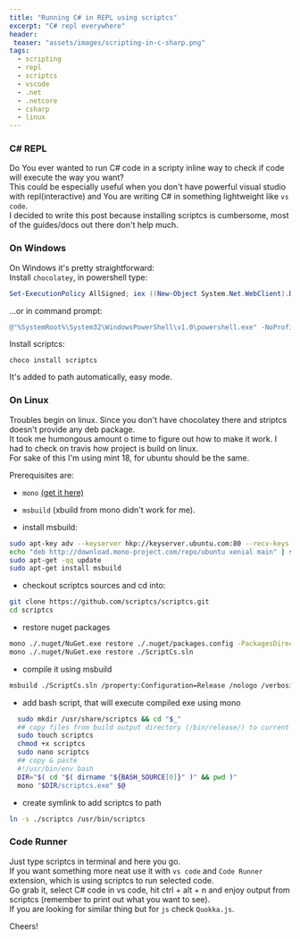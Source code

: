 ```yaml
---
title: "Running C# in REPL using scriptcs"
excerpt: "C# repl everywhere"
header:
 teaser: "assets/images/scripting-in-c-sharp.png"
tags: 
  - scripting
  - repl
  - scriptcs
  - vscode
  - .net
  - .netcore
  - csharp
  - linux
--- 
```


### C# REPL
Do You ever wanted to run C# code in a scripty inline way to check if code will execute the way you want?   
This could be especially useful when you don't have powerful visual studio with repl(interactive) and You are writing C# in something lightweight like `vs code`.  
I decided to write this post because installing scriptcs is cumbersome, most of the guides/docs out there don't help much.

### On Windows
On Windows it's pretty straightforward:   
Install `chocolatey`, in powershell type: 
```powershell
Set-ExecutionPolicy AllSigned; iex ((New-Object System.Net.WebClient).DownloadString('https://chocolatey.org/install.ps1'))
```
...or in command prompt:
```powershell
@"%SystemRoot%\System32\WindowsPowerShell\v1.0\powershell.exe" -NoProfile -InputFormat None -ExecutionPolicy Bypass -Command "iex ((New-Object System.Net.WebClient).DownloadString('https://chocolatey.org/install.ps1'))" && SET "PATH=%PATH%;%ALLUSERSPROFILE%\chocolatey\bin"
```

Install scriptcs: 
```
choco install scriptcs
```
It's added to path automatically, easy mode.


### On Linux
Troubles begin on linux. Since you don't have chocolatey there and striptcs doesn't provide any deb package.   
It took me humongous amount o time to figure out how to make it work. I had to check on travis how project is build on linux.  
For sake of this I'm using mint 18, for ubuntu should be the same.

Prerequisites are:
- `mono` [(get it here)](http://www.mono-project.com/download/#download-lin)
- `msbuild` (xbuild from mono didn't work for me). 

- install msbuild:  
```bash
sudo apt-key adv --keyserver hkp://keyserver.ubuntu.com:80 --recv-keys 3FA7E0328081BFF6A14DA29AA6A19B38D3D831EF
echo "deb http://download.mono-project.com/repo/ubuntu xenial main" | sudo tee /etc/apt/sources.list.d/mono-official.list
sudo apt-get -qq update
sudo apt-get install msbuild
```

- checkout scriptcs sources and cd into:
```bash
git clone https://github.com/scriptcs/scriptcs.git
cd scriptcs
```

- restore nuget packages
```bash
mono ./.nuget/NuGet.exe restore ./.nuget/packages.config -PackagesDirectory ./packages
mono ./.nuget/NuGet.exe restore ./ScriptCs.sln
```

- compile it using msbuild
```bash
msbuild ./ScriptCs.sln /property:Configuration=Release /nologo /verbosity:normal
```

- add bash script, that will execute compiled exe using mono
```bash
  sudo mkdir /usr/share/scriptcs && cd "$_"
  ## copy files from build output directory (/bin/release/) to current directory
  sudo touch scriptcs
  chmod +x scriptcs
  sudo nano scriptcs 
  ## copy & paste 
  #!/usr/bin/env bash 
  DIR="$( cd "$( dirname "${BASH_SOURCE[0]}" )" && pwd )" 
  mono "$DIR/scriptcs.exe" $@ 
```

- create symlink to add scriptcs to path
```bash
ln -s ./scriptcs /usr/bin/scriptcs
```

### Code Runner 
Just type scriptcs in terminal and here you go.   
If you want something more neat use it with `vs code` and `Code Runner` extension, which is using scriptcs to run selected code.  
Go grab it, select C# code in vs code, hit ctrl + alt + n and enjoy output from scriptcs (remember to print out what you want to see).  
If you are looking for similar thing but for `js` check `Quokka.js`. 

Cheers!